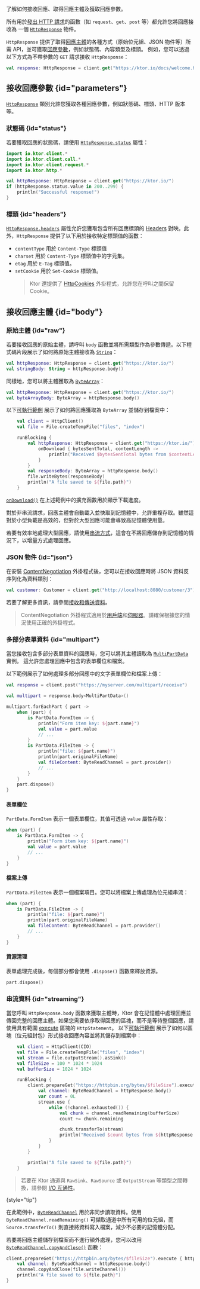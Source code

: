 [//]: # (title: 接收回應)

<show-structure for="chapter" depth="2"/>

<link-summary>
了解如何接收回應、取得回應主體及獲取回應參數。
</link-summary>

所有用於[發出 HTTP 請求](client-requests.md)的函數（如 `request`、`get`、`post` 等）都允許您將回應接收為
一個 [`HttpResponse`](https://api.ktor.io/ktor-client/ktor-client-core/io.ktor.client.statement/-http-response/index.html)
物件。

`HttpResponse` 提供了取得[回應主體](#body)的各種方式（原始位元組、JSON 物件等）所需 API，並可獲取[回應參數](#parameters)，例如狀態碼、內容類型及標頭。
例如，您可以透過以下方式為不帶參數的 `GET` 請求接收 `HttpResponse`：

```kotlin
val response: HttpResponse = client.get("https://ktor.io/docs/welcome.html")
```

## 接收回應參數 {id="parameters"}

[`HttpResponse`](https://api.ktor.io/ktor-client/ktor-client-core/io.ktor.client.statement/-http-response/index.html)
類別允許您獲取各種回應參數，例如狀態碼、標頭、HTTP 版本等。

### 狀態碼 {id="status"}

若要獲取回應的狀態碼，請使用
[`HttpResponse.status`](https://api.ktor.io/ktor-client/ktor-client-core/io.ktor.client.statement/-http-response/status.html)
屬性：

```kotlin
import io.ktor.client.*
import io.ktor.client.call.*
import io.ktor.client.request.*
import io.ktor.http.*

val httpResponse: HttpResponse = client.get("https://ktor.io/")
if (httpResponse.status.value in 200..299) {
    println("Successful response!")
}
```

### 標頭 {id="headers"}

[`HttpResponse.headers`](https://api.ktor.io/ktor-client/ktor-client-core/io.ktor.client.statement/-http-response/index.html)
屬性允許您獲取包含所有回應標頭的 [Headers](https://api.ktor.io/ktor-http/io.ktor.http/-headers/index.html) 對映。此外，`HttpResponse` 提供了以下用於接收特定標頭值的函數：

*   `contentType` 用於 `Content-Type` 標頭值
*   `charset` 用於 `Content-Type` 標頭值中的字元集。
*   `etag` 用於 `E-Tag` 標頭值。
*   `setCookie` 用於 `Set-Cookie` 標頭值。
    > Ktor 還提供了 [HttpCookies](client-cookies.md) 外掛程式，允許您在呼叫之間保留 Cookie。

## 接收回應主體 {id="body"}

### 原始主體 {id="raw"}

若要接收回應的原始主體，請呼叫 `body` 函數並將所需類型作為參數傳遞。以下程式碼片段展示了如何將原始主體接收為 [`String`](https://kotlinlang.org/api/latest/jvm/stdlib/kotlin/-string/)：

```kotlin
val httpResponse: HttpResponse = client.get("https://ktor.io/")
val stringBody: String = httpResponse.body()
```

同樣地，您可以將主體獲取為 [`ByteArray`](https://kotlinlang.org/api/latest/jvm/stdlib/kotlin/-byte-array/)：

```kotlin
val httpResponse: HttpResponse = client.get("https://ktor.io/")
val byteArrayBody: ByteArray = httpResponse.body()
```

以下[可執行範例](https://github.com/ktorio/ktor-documentation/tree/%ktor_version%/codeSnippets/snippets/client-download-file)
展示了如何將回應獲取為 `ByteArray` 並儲存到檔案中：

```kotlin
    val client = HttpClient()
    val file = File.createTempFile("files", "index")

    runBlocking {
        val httpResponse: HttpResponse = client.get("https://ktor.io/") {
            onDownload { bytesSentTotal, contentLength ->
                println("Received $bytesSentTotal bytes from $contentLength")
            }
        }
        val responseBody: ByteArray = httpResponse.body()
        file.writeBytes(responseBody)
        println("A file saved to ${file.path}")
    }
```

[`onDownload()`](https://api.ktor.io/ktor-client/ktor-client-core/io.ktor.client.plugins/on-download.html)
在上述範例中的擴充函數用於顯示下載進度。

對於非串流請求，回應主體會自動載入並快取到記憶體中，允許重複存取。雖然這對於小型負載是高效的，但對於大型回應可能會導致高記憶體使用量。

若要有效率地處理大型回應，請使用[串流方式](#streaming)，這會在不將回應儲存到記憶體的情況下，以增量方式處理回應。

### JSON 物件 {id="json"}

在安裝 [ContentNegotiation](client-serialization.md) 外掛程式後，您可以在接收回應時將 JSON 資料反序列化為資料類別：

```kotlin
val customer: Customer = client.get("http://localhost:8080/customer/3").body()
```

若要了解更多資訊，請參閱[接收和傳送資料](client-serialization.md#receive_send_data)。

> ContentNegotiation 外掛程式適用於[用戶端](client-serialization.md)和[伺服器](server-serialization.md)。請確保根據您的情況使用正確的外掛程式。

### 多部分表單資料 {id="multipart"}

當您接收包含多部分表單資料的回應時，您可以將其主體讀取為
[`MultiPartData`](https://api.ktor.io/ktor-http/io.ktor.http.content/-multi-part-data/index.html) 實例。
這允許您處理回應中包含的表單欄位和檔案。

以下範例展示了如何處理多部分回應中的文字表單欄位和檔案上傳：

```kotlin
val response = client.post("https://myserver.com/multipart/receive")

val multipart = response.body<MultiPartData>()

multipart.forEachPart { part ->
    when (part) {
        is PartData.FormItem -> {
            println("Form item key: ${part.name}")
            val value = part.value
            // ...
        }
        is PartData.FileItem -> {
            println("file: ${part.name}")
            println(part.originalFileName)
            val fileContent: ByteReadChannel = part.provider()
            // ...
        }
    }
    part.dispose()
}
```

#### 表單欄位

`PartData.FormItem` 表示一個表單欄位，其值可透過 `value` 屬性存取：

```kotlin
when (part) {
    is PartData.FormItem -> {
        println("Form item key: ${part.name}")
        val value = part.value
        // ...
    }
}
```

#### 檔案上傳

`PartData.FileItem` 表示一個檔案項目。您可以將檔案上傳處理為位元組串流：

```kotlin
when (part) {
    is PartData.FileItem -> {
        println("file: ${part.name}")
        println(part.originalFileName)
        val fileContent: ByteReadChannel = part.provider()
        // ...
    }
}
```

#### 資源清理

表單處理完成後，每個部分都會使用 `.dispose()` 函數來釋放資源。

```kotlin
part.dispose()
```

### 串流資料 {id="streaming"}

當您呼叫 `HttpResponse.body` 函數來獲取主體時，Ktor 會在記憶體中處理回應並傳回完整的回應主體。如果您需要依序取得回應的區塊，而不是等待整個回應，請使用具有範圍 [execute](https://api.ktor.io/ktor-client/ktor-client-core/io.ktor.client.statement/-http-statement/execute.html) 區塊的 `HttpStatement`。
以下[可執行範例](https://github.com/ktorio/ktor-documentation/tree/%ktor_version%/codeSnippets/snippets/client-download-streaming)
展示了如何以區塊（位元組封包）形式接收回應內容並將其儲存到檔案中：

```kotlin
    val client = HttpClient(CIO)
    val file = File.createTempFile("files", "index")
    val stream = file.outputStream().asSink()
    val fileSize = 100 * 1024 * 1024
    val bufferSize = 1024 * 1024

    runBlocking {
        client.prepareGet("https://httpbin.org/bytes/$fileSize").execute { httpResponse ->
            val channel: ByteReadChannel = httpResponse.body()
            var count = 0L
            stream.use {
                while (!channel.exhausted()) {
                    val chunk = channel.readRemaining(bufferSize)
                    count += chunk.remaining

                    chunk.transferTo(stream)
                    println("Received $count bytes from ${httpResponse.contentLength()}")
                }
            }
        }

        println("A file saved to ${file.path}")
    }
```

> 若要在 Ktor 通道與 `RawSink`、`RawSource` 或 `OutputStream` 等類型之間轉換，請參閱 [I/O 互通性](io-interoperability.md)。
>
{style="tip"}

在此範例中，[`ByteReadChannel`](https://api.ktor.io/ktor-io/io.ktor.utils.io/-byte-read-channel/index.html) 用於非同步讀取資料。使用 `ByteReadChannel.readRemaining()` 可擷取通道中所有可用的位元組，而 `Source.transferTo()` 則直接將資料寫入檔案，減少不必要的記憶體分配。

若要將回應主體儲存到檔案而不進行額外處理，您可以改用
[`ByteReadChannel.copyAndClose()`](https://api.ktor.io/ktor-io/io.ktor.utils.io/copy-and-close.html) 函數：

```Kotlin
client.prepareGet("https://httpbin.org/bytes/$fileSize").execute { httpResponse ->
    val channel: ByteReadChannel = httpResponse.body()
    channel.copyAndClose(file.writeChannel())
    println("A file saved to ${file.path}")
}